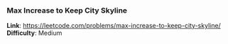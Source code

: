 ### Max Increase to Keep City Skyline

**Link**: https://leetcode.com/problems/max-increase-to-keep-city-skyline/
**Difficulty**: Medium
